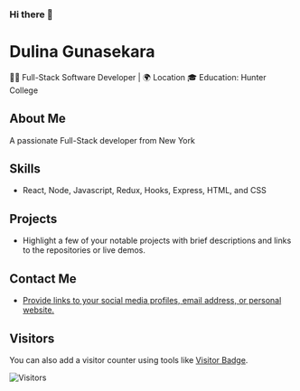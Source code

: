 ### Hi there 👋

# Dulina Gunasekara

👨‍💻 Full-Stack Software Developer | 🌍 Location
🎓 Education: Hunter College

## About Me
A passionate Full-Stack developer from New York

## Skills
- React, Node, Javascript, Redux, Hooks, Express, HTML, and CSS

## Projects
- Highlight a few of your notable projects with brief descriptions and links to the repositories or live demos.

## Contact Me
- [Provide links to your social media profiles, email address, or personal website.](https://www.linkedin.com/in/dulina-gunasekara-557aaa231/)

## Visitors
You can also add a visitor counter using tools like [Visitor Badge](https://visitor-badge.glitch.me/).

![Visitors](https://visitor-badge.glitch.me/badge?page_id=yourusername)


